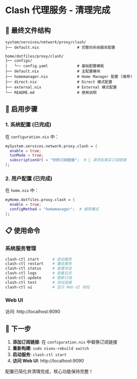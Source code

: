 # Clash 代理服务 - 清理完成

## 📁 最终文件结构

```
system/services/network/proxy/clash/
├── default.nix                 # 完整的系统服务配置

home/dotfiles/proxy/clash/
├── configs/
│   └── config.yaml             # 基础配置模板
├── default.nix                 # 主配置模块
├── homemanager.nix             # Home Manager 配置 (推荐)
├── direct.nix                  # Direct 模式配置
├── external.nix                # External 模式配置
└── README.md                   # 使用说明
```

## 🚀 启用步骤

### 1. 系统配置 (已完成)
在 `configuration.nix` 中：
```nix
mySystem.services.network.proxy.clash = {
  enable = true;
  tunMode = true;
  subscriptionUrl = "你的订阅链接";  # 🔴 请添加真实订阅链接
};
```

### 2. 用户配置 (已完成)
在 `home.nix` 中：
```nix
myHome.dotfiles.proxy.clash = {
  enable = true;
  configMethod = "homemanager";  # 推荐模式
};
```

## 📋 使用命令

### 系统服务管理
```bash
clash-ctl start      # 启动服务
clash-ctl restart    # 重启服务
clash-ctl status     # 查看状态
clash-ctl logs       # 查看日志
clash-ctl update     # 更新订阅
clash-ctl test       # 测试连接
clash-ctl ui         # 显示 Web UI 地址
```

### Web UI
访问: http://localhost:9090

## 🎯 下一步

1. **添加订阅链接**: 在 `configuration.nix` 中替换订阅链接
2. **重新构建**: `sudo nixos-rebuild switch`
3. **启动服务**: `clash-ctl start`
4. **访问 Web UI**: http://localhost:9090

配置已简化并清理完成，核心功能保持完整！

